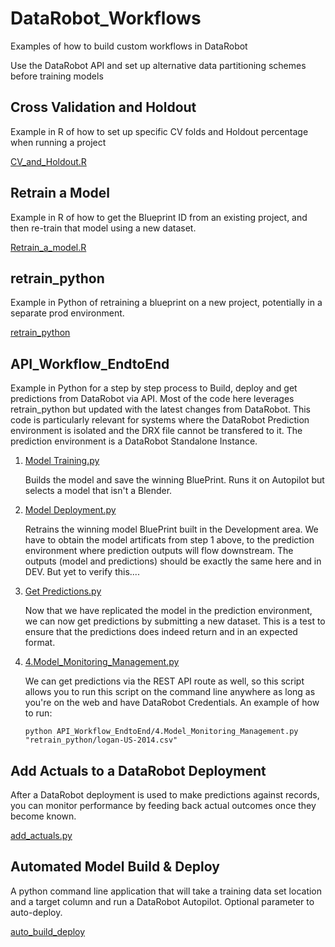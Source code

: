 # DataRobot_Workflows

Examples of how to build custom workflows in DataRobot

Use the DataRobot API and set up alternative data partitioning schemes before training models

 
## Cross Validation and Holdout

Example in R of how to set up specific CV folds and Holdout percentage when running a project

[CV_and_Holdout.R](CV_and_Holdout.R)
 

## Retrain a Model

Example in R of how to get the Blueprint ID from an existing project, and then re-train that model
using a new dataset.

[Retrain_a_model.R](Retrain_a_model.R)


## retrain_python

Example in Python of retraining a blueprint on a new project, potentially in a separate prod environment.

[retrain_python](retrain_python/README.md)

## API_Workflow_EndtoEnd 

Example in Python for a step by step process to Build, deploy and get predictions from DataRobot via API. Most of the code here leverages retrain_python but updated with the latest changes from DataRobot. This code is particularly relevant for systems where the DataRobot Prediction environment is isolated and the DRX file cannot be transfered to it. The prediction environment is a DataRobot Standalone Instance.

1. [Model Training.py]()
   
   Builds the model and save the winning BluePrint. Runs it on Autopilot but selects a model that isn't a Blender. 

2. [Model Deployment.py]()

   Retrains the winning model BluePrint built in the Development area. We have to obtain the model artificats from step 1 above, to the prediction environment where prediction outputs will flow downstream. The outputs (model and predictions) should be exactly the same here and in DEV. But yet to verify this.... 

3. [Get Predictions.py]()

   Now that we have replicated the model in the prediction environment, we can now get predictions by submitting a new dataset. This is a test to ensure that the predictions does indeed return and in an expected format.

4. [4.Model_Monitoring_Management.py]()

    We can get predictions via the REST API route as well, so this script allows you to run this script on the command line anywhere as long as you're on the web and have DataRobot Credentials. An example of how to run: 
    ```
    python API_Workflow_EndtoEnd/4.Model_Monitoring_Management.py "retrain_python/logan-US-2014.csv"
    ```

## Add Actuals to a DataRobot Deployment

After a DataRobot deployment is used to make predictions against records, you can monitor performance by feeding back actual outcomes once they become known.

[add_actuals.py](add_actuals.py)



## Automated Model Build & Deploy 

A python command line application that will take a training data set location and a target column and run a
DataRobot Autopilot. Optional parameter to auto-deploy.

[auto_build_deploy](auto_build_deploy/README.md)

